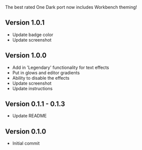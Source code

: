 The best rated One Dark port now includes Workbench theming!

## Version 1.0.1

- Update badge color
- Update screenshot

## Version 1.0.0

- Add in 'Legendary' functionality for text effects
- Put in glows and editor gradients
- Ability to disable the effects
- Update screenshot
- Update instructions

## Version 0.1.1 - 0.1.3

- Update README

## Version 0.1.0

- Initial commit
